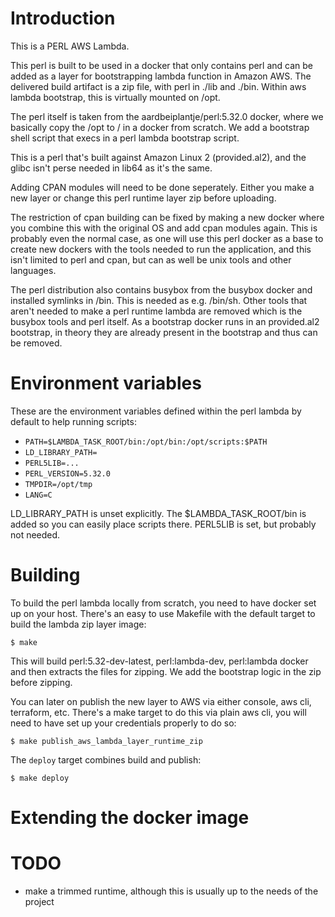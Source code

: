 # Introduction

This is a PERL AWS Lambda.

This perl is built to be used in a docker that only contains perl and can be
added as a layer for bootstrapping lambda function in Amazon AWS. The delivered
build artifact is a zip file, with perl in ./lib and ./bin. Within aws lambda
bootstrap, this is virtually mounted on /opt.

The perl itself is taken from the aardbeiplantje/perl:5.32.0 docker, where we
basically copy the /opt to / in a docker from scratch. We add a bootstrap shell
script that execs in a perl lambda bootstrap script.

This is a perl that's built against Amazon Linux 2 (provided.al2), and the
glibc isn't perse needed in lib64 as it's the same.

Adding CPAN modules will need to be done seperately. Either you make a new
layer or change this perl runtime layer zip before uploading.

The restriction of cpan building can be fixed by making a new docker where you
combine this with the original OS and add cpan modules again. This is probably
even the normal case, as one will use this perl docker as a base to create new
dockers with the tools needed to run the application, and this isn't limited to
perl and cpan, but can as well be unix tools and other languages.

The perl distribution also contains busybox from the busybox docker and
installed symlinks in /bin. This is needed as e.g. /bin/sh. Other tools that
aren't needed to make a perl runtime lambda are removed which is the busybox
tools and perl itself. As a bootstrap docker runs in an provided.al2 bootstrap,
in theory they are already present in the bootstrap and thus can be removed.

# Environment variables

These are the environment variables defined within the perl lambda by default
to help running scripts:

* `PATH=$LAMBDA_TASK_ROOT/bin:/opt/bin:/opt/scripts:$PATH`
* `LD_LIBRARY_PATH=`
* `PERL5LIB=...`
* `PERL_VERSION=5.32.0`
* `TMPDIR=/opt/tmp`
* `LANG=C`

LD_LIBRARY_PATH is unset explicitly. The $LAMBDA_TASK_ROOT/bin is added so you
can easily place scripts there. PERL5LIB is set, but probably not needed.

# Building

To build the perl lambda locally from scratch, you need to have docker set up
on your host.  There's an easy to use Makefile with the default target to build
the lambda zip layer image:

    $ make

This will build perl:5.32-dev-latest, perl:lambda-dev, perl:lambda docker and
then extracts the files for zipping. We add the bootstrap logic in the zip
before zipping.

You can later on publish the new layer to AWS via either console, aws cli,
terraform, etc. There's a make target to do this via plain aws cli, you will
need to have set up your credentials properly to do so:

    $ make publish_aws_lambda_layer_runtime_zip

The `deploy` target combines build and publish:

    $ make deploy

# Extending the docker image


# TODO

* make a trimmed runtime, although this is usually up to the needs of the project


